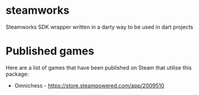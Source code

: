# steamworks

Steamworks SDK wrapper written in a darty way to be used in dart projects

# Published games
Here are a list of games that have been published on Steam that utilise this package:
- Omnichess - https://store.steampowered.com/app/2009510